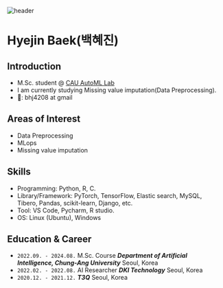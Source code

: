 ![header](https://capsule-render.vercel.app/api?type=rect&color=gradient&customColorList=0,2,2,5,30&section=header&height=200&text=Hyejin%20Baek&animation=fadeIn)
<p align="center">

# Hyejin Baek(백혜진)

## Introduction

- M.Sc. student @ [CAU AutoML Lab](ml.cau.ac.kr)
- I am currently studying Missing value imputation(Data Preprocessing).
-  📧: bhj4208 at gmail

## Areas of Interest

- Data Preprocessing
- MLops
- Missing value imputation
  
## Skills

- Programming: Python, R, C.
- Library/Framework: PyTorch, TensorFlow, Elastic search, MySQL, Tibero, Pandas, scikit-learn, Django, etc.
- Tool: VS Code, Pycharm, R studio.
- OS: Linux (Ubuntu), Windows

## Education & Career

- `2022.09. - 2024.08.`
M.Sc. Course
***Department of Artificial Intelligence, Chung-Ang University***
Seoul, Korea
- `2022.02. - 2022.08.`
AI Researcher
***DKI Technology***
Seoul, Korea
- `2020.12. - 2021.12.`
***T3Q***
Seoul, Korea
